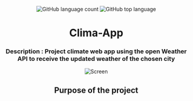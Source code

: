 <div align="center"> 

![GitHub language count](https://img.shields.io/github/languages/count/Ruan-codeVi/Clone-Netflix?color=blue&style=for-the-badge) ![GitHub top language](https://img.shields.io/github/languages/top/Ruan-codeVi/Clone-Netflix?color=blue&style=for-the-badge)

# Clima-App

### Description : Project climate web app using the open Weather API to receive the updated weather of the chosen city


  
  ![Screen](/assets/appClima.gif)
 
##  Purpose of the project



</div> </br> 

